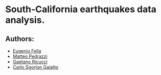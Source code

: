 # South-California earthquakes data analysis.

## Authors:
- [Eugenio Fella]()
- [Matteo Pedrazzi]()
- [Gaetano Ricucci]()
- [Carlo Sgorlon Gaiatto]()
